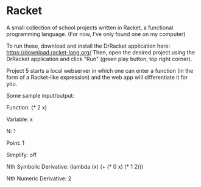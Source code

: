 # Racket
A small collection of school projects written in Racket, a functional programming language. (For now, I've only found one on my computer)

To run these, download and install the DrRacket application here: https://download.racket-lang.org/ Then, open the desired project using the DrRacket application and click "Run" (green play button, top right corner).

Project 5 starts a local webserver in which one can enter a function (in the form of a Racket-like expression) and the web app will differentiate it for you.

Some sample input/output:

Function:                (* 2 x)

Variable:                x

N:                       1

Point:                   1

Simplify:                off

Nth Symbolic Derivative: (lambda (x) (+ (* 0 x) (* 1 2)))

Nth Numeric Derivative:  2
